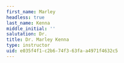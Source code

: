 ```yaml
---
first_name: Marley
headless: true
last_name: Kenna
middle_initial: ''
salutation: Dr.
title: Dr. Marley Kenna
type: instructor
uid: e035f4f1-c2b6-74f3-63fa-a4971f4632c5
---
```

